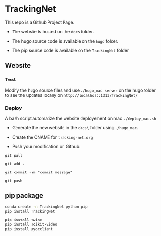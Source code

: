 # TrackingNet

This repo is a Github Project Page.

- The website is hosted on the `docs` folder.

- The hugo source code is available on the `hugo` folder.

- The pip source code is available on the `TrackingNet` folder.

## Website

### Test

Modify the hugo source files and use `./hugo_mac server`  on the hugo folder to see the updates locally on `http://localhost:1313/TrackingNet/`

### Deploy

A bash script automatize the website deployement on mac `./deploy_mac.sh`

- Generate the new website in the `docs\` folder using `./hugo_mac`.

- Create the CNAME for `tracking-net.org`

- Push your modification on Github:

`git pull`

`git add .`

`git commit -am "commit message"`

`git push`

## pip package

```bash
conda create -n TrackingNet python pip
pip install TrackingNet

pip install twine
pip install scikit-video
pip install pyocclient
```
